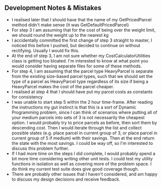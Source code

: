 ## Development Notes & Mistakes

- I realised later that I should have that the name of my GetPricedParcel method didn't make sense (it was GetDefaultPricedParcel)
- For step 3 I am assuming that for the cost of being over the weight limit, we should round the weight up to the nearest kg
- I accidentally committed the first change of step 3 straight to master, I noticed this before I pushed, but decided to continue on without rectifying. Usually I would fix this.
- At the end of step 3, I am not sure whether my CostCalculatorUtilities class is getting too bloated. I'm interested to know at what point you would consider having separate files for some of these methods.
- For step 4, I am assuming that the parcel type HeavyParcel is separate from the existing size-based parcel types, such that we should set the type of a parcel as HeavyParcel type regardless of its size if being a HeavyParcel makes the cost of the parcel cheaper.
- I realised at step 4 that I should have put my parcel costs as constants for consistency
- I was unable to start step 5 within the 2 hour time-frame. After reading the instructions my gut instinct is that this is a sort of Dynamic Programming problem, since I can think of scenarios where putting all of your medium parcels into sets of 3 is not necessarily the cheapest option. I would probably try to price parcels as before, then sort them by descending cost. Then I would iterate through the list and collect possible states (e.g. place parcel in current group of 3, or place parcel in current group of 5 if medium) with their savings. Then at the end return the state with the most savings. I could be way off, so I'm interested to discuss this problem further.
- If I had more time on the steps I did complete, I would probably spend a bit more time considering writing other unit tests. I could test my utility functions in isolation as well as covering more of the problem space. I do think my current test suite does give good coverage though.
- There are probably other issues that I haven't considered, and am happy to discuss my design decisions and receive feedback.
